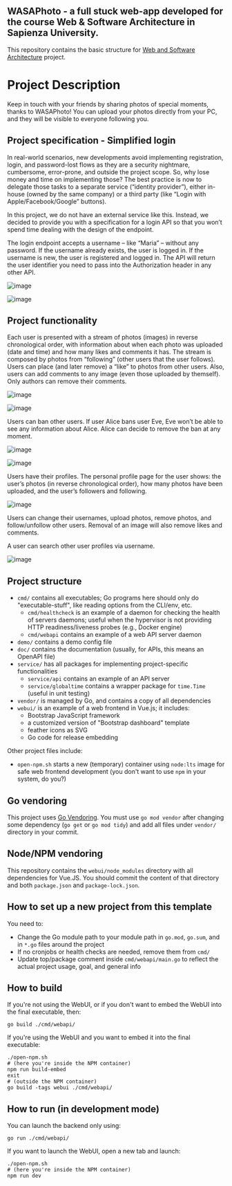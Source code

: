 ## WASAPhoto - a full stuck web-app developed for the course Web & Software Architecture in Sapienza University.

This repository contains the basic structure for [Web and Software Architecture](http://gamificationlab.uniroma1.it/en/wasa/) project.

# Project Description

 

Keep in touch with your friends by sharing photos of special moments, thanks to WASAPhoto! You can
upload your photos directly from your PC, and they will be visible to everyone following you.

## Project specification - Simplified login

In real-world scenarios, new developments avoid implementing registration, login, and password-lost
flows as they are a security nightmare, cumbersome, error-prone, and outside the project scope. So,
why lose money and time on implementing those? The best practice is now to delegate those tasks to
a separate service (“identity provider”), either in-house (owned by the same company) or a third party
(like “Login with Apple/Facebook/Google” buttons).

In this project, we do not have an external service like this. Instead, we decided to provide you with a
specification for a login API so that you won’t spend time dealing with the design of the endpoint. 

The login endpoint accepts a username – like “Maria” – without any password. If the username already
exists, the user is logged in. If the username is new, the user is registered and logged in. The API will
return the user identifier you need to pass into the Authorization header in any other API.

![image](https://github.com/user-attachments/assets/13f61198-80a6-45fb-9938-b521916b0393)


![image](https://github.com/user-attachments/assets/fba9801b-d0de-4773-b5d1-7d4035bec035)

## Project functionality 

Each user is presented with a stream of photos (images) in reverse chronological order, with
information about when each photo was uploaded (date and time) and how many likes and comments
it has. The stream is composed by photos from “following” (other users that the user follows). Users
can place (and later remove) a “like” to photos from other users. Also, users can add comments to any
image (even those uploaded by themself). Only authors can remove their comments.

![image](https://github.com/user-attachments/assets/619f458b-dbe7-453e-8b3c-91e4b4c3e94f)

![image](https://github.com/user-attachments/assets/98a7d256-251e-4844-bdc5-a8e459dceef1)


Users can ban other users. If user Alice bans user Eve, Eve won’t be able to see any information about
Alice. Alice can decide to remove the ban at any moment.


![image](https://github.com/user-attachments/assets/2b91074a-ae77-4021-8195-f420c7e9d1fe)


![image](https://github.com/user-attachments/assets/05f118f0-fa34-4dff-bccb-c5c5edbfda37)




Users have their profiles. The personal profile page for the user shows: the user’s photos (in reverse
chronological order), how many photos have been uploaded, and the user’s followers and following.

![image](https://github.com/user-attachments/assets/4d8dbeb3-8907-4893-9c3c-7f2094874076)



Users can change their usernames, upload photos, remove photos, and follow/unfollow other users.
Removal of an image will also remove likes and comments.

A user can search other user profiles via username.

![image](https://github.com/user-attachments/assets/d5b66c7b-0b9d-42e5-a6dd-e5bf0c51ab36)


## Project structure

* `cmd/` contains all executables; Go programs here should only do "executable-stuff", like reading options from the CLI/env, etc.
	* `cmd/healthcheck` is an example of a daemon for checking the health of servers daemons; useful when the hypervisor is not providing HTTP readiness/liveness probes (e.g., Docker engine)
	* `cmd/webapi` contains an example of a web API server daemon
* `demo/` contains a demo config file
* `doc/` contains the documentation (usually, for APIs, this means an OpenAPI file)
* `service/` has all packages for implementing project-specific functionalities
	* `service/api` contains an example of an API server
	* `service/globaltime` contains a wrapper package for `time.Time` (useful in unit testing)
* `vendor/` is managed by Go, and contains a copy of all dependencies
* `webui/` is an example of a web frontend in Vue.js; it includes:
	* Bootstrap JavaScript framework
	* a customized version of "Bootstrap dashboard" template
	* feather icons as SVG
	* Go code for release embedding

Other project files include:
* `open-npm.sh` starts a new (temporary) container using `node:lts` image for safe web frontend development (you don't want to use `npm` in your system, do you?)

## Go vendoring

This project uses [Go Vendoring](https://go.dev/ref/mod#vendoring). You must use `go mod vendor` after changing some dependency (`go get` or `go mod tidy`) and add all files under `vendor/` directory in your commit.


## Node/NPM vendoring

This repository contains the `webui/node_modules` directory with all dependencies for Vue.JS. You should commit the content of that directory and both `package.json` and `package-lock.json`.

## How to set up a new project from this template

You need to:

* Change the Go module path to your module path in `go.mod`, `go.sum`, and in `*.go` files around the project
* If no cronjobs or health checks are needed, remove them from `cmd/`
* Update top/package comment inside `cmd/webapi/main.go` to reflect the actual project usage, goal, and general info

## How to build

If you're not using the WebUI, or if you don't want to embed the WebUI into the final executable, then:

```shell
go build ./cmd/webapi/
```

If you're using the WebUI and you want to embed it into the final executable:

```shell
./open-npm.sh
# (here you're inside the NPM container)
npm run build-embed
exit
# (outside the NPM container)
go build -tags webui ./cmd/webapi/
```

## How to run (in development mode)

You can launch the backend only using:

```shell
go run ./cmd/webapi/
```

If you want to launch the WebUI, open a new tab and launch:

```shell
./open-npm.sh
# (here you're inside the NPM container)
npm run dev
```

